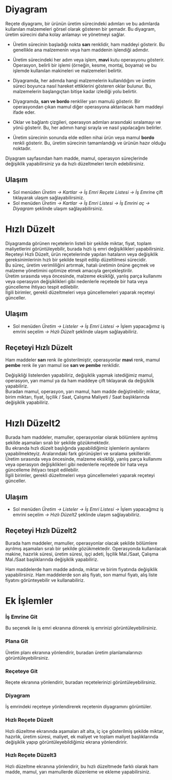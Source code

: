 
# Diyagram 

Reçete diyagramı, bir ürünün üretim sürecindeki adımları ve bu adımlarda kullanılan malzemeleri görsel olarak gösteren bir şemadır. 
Bu diyagram, üretim sürecini daha kolay anlamayı ve yönetmeyi sağlar.

- Üretim sürecinin başladığı nokta **sarı** renklidir, ham maddeyi gösterir. Bu genellikle ana malzemenin veya ham maddenin işlendiği adımdır.

- Üretim sürecindeki her adım veya işlem, **mavi** kutu operasyonu gösterir. 
Operasyon, belirli bir işlemi (örneğin, kesme, montaj, boyama) ve bu işlemde kullanılan makineleri ve malzemeleri belirtir.

- Diyagramda, her adımda hangi malzemelerin kullanıldığını ve üretim süreci boyunca nasıl hareket ettiklerini gösteren oklar bulunur. 
Bu, malzemelerin başlangıçtan bitişe kadar izlediği yolu belirtir.

- Diyagramda, **sarı ve bordo** renkliler yarı mamulü gösterir. Bir operasyondan çıkan mamul diğer operasyona aktarılacak ham maddeyi ifade eder. 

- Oklar ve bağlantı çizgileri, operasyon adımları arasındaki sıralamayı ve yönü gösterir. Bu, her adımın hangi sırayla ve nasıl yapılacağını belirler.

- Üretim sürecinin sonunda elde edilen nihai ürün veya mamul **bordo** renkli gösterir. Bu, üretim sürecinin tamamlandığı ve ürünün hazır olduğu noktadır.

Diyagram sayfasından ham madde, mamul, operasyon süreçlerinde değişiklik yapabilirsiniz ya da hızlı düzeltmeleri tercih edebilirsiniz.

## Ulaşım

- Sol menüden *Üretim -> Kartlar -> İş Emri Reçete Listesi -> İş Emri*ne çift tıklayarak ulaşım sağlayabilirsiniz.
- Sol menüden *Üretim -> Kartlar -> İş Emri Listesi -> İş Emrini aç -> Diyagram* şeklinde ulaşım sağlayabilirsiniz.


# Hızlı Düzelt

Diyagramda görünen reçetelerin listeli bir şekilde miktar, fiyat, toplam maliyetlerini görüntüleyebilir, burada hızlı iş emri değişiklikleri yapabilirsiniz.  
Reçeteyi Hızlı Düzelt, ürün reçetelerinde yapılan hataların veya değişiklik gereksinimlerinin hızlı bir şekilde tespit edilip düzeltilmesi sürecidir.   
Bu süreç, üretim verimliliğini artırmak, hatalı üretimin önüne geçmek ve malzeme yönetimini optimize etmek amacıyla gerçekleştirilir.  
Üretim sırasında veya öncesinde, malzeme eksikliği, yanlış parça kullanımı veya operasyon değişiklikleri gibi nedenlerle reçetede bir hata veya güncelleme ihtiyacı tespit edilebilir.  
İlgili birimler, gerekli düzeltmeleri veya güncellemeleri yaparak reçeteyi günceller.

## Ulaşım 

- Sol menüden *Üretim -> Listeler -> İş Emri Listesi ->* İşlem yapacağımız iş emrini seçelim *-> Hızlı Düzelt* şeklinde ulaşım sağlayabiliriz.

## Reçeteyi Hızlı Düzelt 

Ham maddeler **sarı** renk ile gösterilmiştir, operasyonlar **mavi** renk, mamul **pembe** renk ile yarı mamul ise **sarı ve pembe** renklidir.

Değişikliği listelerden yapabiliriz, değişiklik yapmak istediğimiz mamul, operasyon, yarı mamul ya da ham maddeye çift tıklayarak da değişiklik yapabiliriz.  
Buradan mamul, operasyon, yarı mamul, ham madde değiştirebilir; miktar, birim miktarı, fiyat, İşçilik / Saat, Çalışma Maliyeti / Saat başlıklarında değişiklik yapabiliriz.

# Hızlı Düzelt2 

Burada ham maddeler, mamuller, operasyonlar olarak bölümlere ayrılmış şekilde aşamaları sıralı bir şekilde gözükmektedir.  
Bu ekranda hızlı düzelt başlığında yapabildiğimiz işlemlerin aynılarını yapabilmekteyiz.         Aralarındaki fark görünüşleri ve sıralama şekilleridir.  
Üretim sırasında veya öncesinde, malzeme eksikliği, yanlış parça kullanımı veya operasyon değişiklikleri gibi nedenlerle reçetede bir hata veya güncelleme ihtiyacı tespit edilebilir.  
İlgili birimler, gerekli düzeltmeleri veya güncellemeleri yaparak reçeteyi günceller.

## Ulaşım

- Sol menüden *Üretim -> Listeler -> İş Emri Listesi ->* İşlem yapacağmız iş emrini seçelim *-> Hızlı Düzelt2* şeklinde ulaşım sağlayabiliriz.

## Reçeteyi Hızlı Düzelt2

Burada ham maddeler, mamuller, operasyonlar olacak şekilde bölümlere ayrılmış aşamaları sıralı bir şekilde gözükmektedir.
Operasyonda kullanılacak makine, hazırlık süresi, üretim süresi, işçi adeti, İşçilik Mal./Saat, Çalışma Mal./Saat başlıklarında değişiklik yapabiliriz.

Ham maddelerde ham madde adında, miktar ve birim fiyatında değişiklik yapabilirsiniz.
Ham maddelerde son alış fiyatı, son mamul fiyatı, alış liste fiyatını görünteyebilir ve kullanabiliriz.

# Ek İşlemler 

### İş Emrine Git 

Bu seçenek ile iş emri ekranına dönerek iş emrinizi görüntüleyebilirsiniz.

### Plana Git 

Üretim planı ekranına yönlendirir, buradan üretim planlamalarınızı görüntüleyebilirsiniz.

### Reçeteye Git

Reçete ekranına yönlendirir, buradan reçetelerinizi görüntüleyebilirsiniz.

### Diyagram 

İş emrindeki reçeteye yönlendirerek reçetenin diyagramını görüntüler.

### Hızlı Reçete Düzelt

Hızlı düzeltme ekranında aşamaları alt alta, iç içe gösterilmiş şekilde miktar, hazırlık, üretim süresi, maliyet, ek maliyet ve toplam maliyet başlıklarında değişiklik yapıp görüntüleyebildiğimiz ekrana yönlendiririr.

### Hızlı Reçete Düzelt3

Hızlı düzeltme ekranına yönlendirir, bu hızlı düzeltmede farklı olarak ham madde, mamul, yarı mamullerde düzenleme ve ekleme yapabilirsiniz.